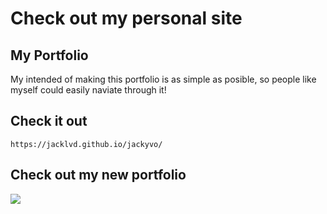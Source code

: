# Check out my personal site

## My Portfolio
My intended of making this portfolio is as simple as posible, so people like myself could easily naviate through it!

## Check it out
```
https://jacklvd.github.io/jackyvo/
```

## Check out my new portfolio
<a href="https://www.jackvd.com" style="text-decoration: none;">
<img src="https://img.shields.io/badge/website-000000?style=for-the-badge&logo=About.me&logoColor=white" />
</a>
